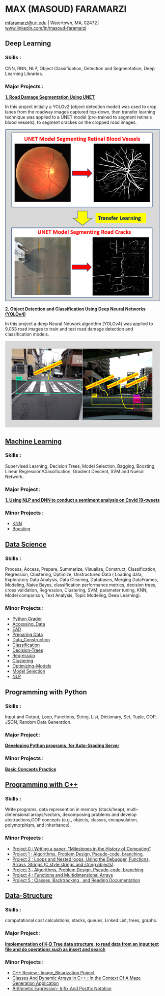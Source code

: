 # MAX (MASOUD) FARAMARZI
mfaramarzi@uri.edu | Watertown, MA, 02472 | www.linkedin.com/in/masoud-faramarzi

## Deep Learning

### Skills : 
CNN, RNN, NLP, Object Classification, Detection and Segmentation, Deep Learning Libraries. 

### Major Projects :

[**1. Road Damage Segmentation Using UNET**](https://github.com/mfaramarzi/Image-Segmentation-UNET)

In this project initially a YOLOv2 (object detection model) was used to crop lanes from the roadway images captured top-down, then transfer learning technique was applied to a UNET model (pre-trained to segment retinals blood vessels), to segment crackes on the cropped road images. 

![Object Detection Using Trained YOLOv3](/Images/UNET_Transfer_Learning.png)

 [**2. Object Detection and Classification Using Deep Neural Networks (YOLOv4)**](https://www.researchgate.net/profile/M_Faramarzi/publication/342179672_Road_Damage_Detection_and_Classification_Using_Deep_Neural_Networks_YOLOv4_with_Smartphone_Images/links/5f15fe754585151299ab4f38/Road-Damage-Detection-and-Classification-Using-Deep-Neural-Networks-YOLOv4-with-Smartphone-Images.pdf)

In this project a deep Neural Network algorithm (YOLOv4) was applied to 9,053 road images to train and test road damage detection and classification models. 

![Object Detection Using Trained YOLOv3](/Images/Obj_Detection.png)


## [Machine Learning ](https://github.com/mfaramarzi/CSC461_Machine-Learning)

### Skills :
Supervised Learning, Decision Trees, Model Selection, Bagging, Boosting, Linear Regression/Classification, Gradient Descent, SVM and Nueral Network.  

### Major Project :
[**1. Using NLP and DNN to conduct a sentiment analysis on Covid 19-tweets**](https://github.com/mfaramarzi/CSC461_Machine-Learning/tree/main/NLP-Tweets)

### Minor Projects :

* [KNN](https://github.com/mfaramarzi/CSC461_Machine-Learning/tree/main/HW1_KNN)
* [Boosting](https://github.com/mfaramarzi/CSC461_Machine-Learning/tree/main/HW3_Boosting)

## [Data Science ](https://github.com/mfaramarzi/CSC310_Data_Science_Intro)

### Skills :
Process, Access, Prepare, Summarize, Visualize, Construct, Classification, Regression, Clustering, Optimize, Unstructured Data ( Loading data, Exploratory Data Analysis, Data Cleaning, Databases, Merging DataFrames, Modeling, Naive Bayes, classification performance metrics, decision trees, cross validation, Regression, Clustering, SVM, parameter tuning, KNN, Model comparison, Text Analysis, Topic Modeling, Deep Learning).

### Minor Projects :
* [Python Grader](https://github.com/mfaramarzi/CSC310_Data_Science_Intro/blob/main/Assignment1_Python_Review/portfolio.pdf)
* [Accessing_Data](https://github.com/mfaramarzi/CSC310_Data_Science_Intro/tree/main/Assignment2_Accessing_Data)
* [EAD](https://github.com/mfaramarzi/CSC310_Data_Science_Intro/tree/main/Assignment3_EAD)
* [Preparing Data](https://github.com/mfaramarzi/CSC310_Data_Science_Intro/tree/main/Assignment4-preparing_Data)
* [Data_Construction](https://github.com/mfaramarzi/CSC310_Data_Science_Intro/tree/main/Assignment5_Data_Construction)
* [Classification](https://github.com/mfaramarzi/CSC310_Data_Science_Intro/tree/main/Assignment6-Classification)
* [Decision-Trees](https://github.com/mfaramarzi/CSC310_Data_Science_Intro/tree/main/Assignment7-Decision-Trees)
* [Regression](https://github.com/mfaramarzi/CSC310_Data_Science_Intro/tree/main/Assignment8-regression)
* [Clustering](https://github.com/mfaramarzi/CSC310_Data_Science_Intro/tree/main/Assignment9-Clustering)
* [Optimizing-Models](https://github.com/mfaramarzi/CSC310_Data_Science_Intro/tree/main/Assignment10-Optimizing-Models)
* [Model Selection](https://github.com/mfaramarzi/CSC310_Data_Science_Intro/tree/main/Assignment11-Clustering)
* [NLP](https://github.com/mfaramarzi/CSC310_Data_Science_Intro/tree/main/Assignment12_NLP)

## Programming with Python 

 ### Skills :
 
 Input and Output, Loop, Functions, String, List, Dictionary, Set, Tuple, OOP, JSON, Random Data Generation.

### Major Project :
[**Developing Python programs, for Auto-Grading Server**](https://github.com/mfaramarzi/Internship_Summer2021)

### Minor Projects :
[**Basic Concepts Practice**](https://github.com/mfaramarzi/Programming_Python/tree/main/Basic%20Concepts%20Practice)

## [Programming with C++ ](https://github.com/mfaramarzi/CSC211_Programming_CPP)

 ### Skills :
 Write programs, data represention in memory (stack/heap), multi-dimensional arrays/vectors, decomposing problems and develop abstractions,OOP concepts (e.g., objects, classes, encapsulation, polymorphism, and inheritance).
 

 ### Minor Projects :
* [Project 0 : Writing a paper: "Milestones in the History of Computing"](https://github.com/mfaramarzi/Programming_with_C-/blob/main/Assignment_0/CSC211_-_Assignment_0__1_.pdf)
* [Project 1 : Algorithms, Problem Design, Pseudo-code, branching,](https://github.com/mfaramarzi/Programming_with_C-/tree/main/Assignment_1)
* [Project 2 : Loops and Nested loops, Using the Debugger, Functions, Arrays, Strings (C style strings and string objects) ](https://github.com/mfaramarzi/CSC211_Programming_CPP/tree/main/assignment_2)
* [Project 3 : Algorithms, Problem Design, Pseudo-code, branching](https://github.com/mfaramarzi/CSC211_Programming_CPP/tree/main/Assignment3)
* [Project 4 : Functions and Multidimensional Arrays](https://github.com/mfaramarzi/CSC211_Programming_CPP/tree/main/Assignment_4)
* [Project 5 : Classes, Backtracking , and Reading Documentation](https://github.com/mfaramarzi/CSC211_Programming_CPP/tree/main/Assignment_5)



## [Data-Structure ](https://github.com/mfaramarzi/CSC212_Data-Structure)

### Skills :
computational cost calculations, stacks, queues, Linked List, trees, graphs.

### Major Project :
[**Implementation of K-D Tree data structure, to read data from an input text file and do operations such as insert and search**](https://github.com/mfaramarzi/CSC212-KdTree-lementation)

 ### Minor Projects : 
* [C++ Review : Image_Binarization Project](https://github.com/mfaramarzi/CSC212_Data-Structure/tree/main/HW1_Image_Binarization)
* [ Classes And Dynamic Arrays In C++ : In the Context Of A Maze Generation Application](https://github.com/mfaramarzi/CSC212_Data-Structure/tree/main/HW2_Maze)
* [ Arithmetic Expression- Infix And Postfix Notation](https://github.com/mfaramarzi/CSC212_Data-Structure/tree/main/HW-4-Arithmetic-Expressions)



